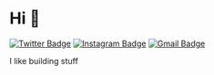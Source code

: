 # Hi 👋
[![Twitter Badge](https://img.shields.io/badge/-@breezedoc_in-1ca0f1?style=flat&labelColor=1ca0f1&logo=twitter&logoColor=white&link=https://twitter.com/breezedoc_in)](https://twitter.com/breezedoc_in)
[![Instagram Badge](https://img.shields.io/badge/-@breezedoc_in-purple?style=flat&logo=instagram&logoColor=white&link=https://instagram.com/breezedoc_in/)](https://instagram.com/breezedoc_in)
[![Gmail Badge](https://img.shields.io/badge/-breezedoc_in-c14438?style=flat&logo=Gmail&logoColor=white&link=mailto:franck.mpouli@gmail.com)](mailto:franck.mpouli@gmail.com)

I like building stuff
